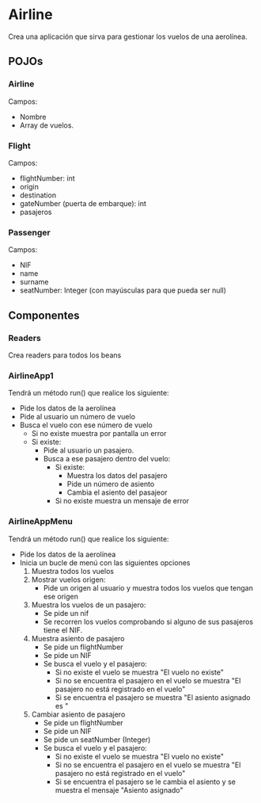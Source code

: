 # Airline

Crea una aplicación que sirva para gestionar los vuelos de una aerolínea.

## POJOs

### Airline

Campos:
- Nombre
- Array de vuelos.

### Flight

Campos:
- flightNumber: int
- origin
- destination
- gateNumber (puerta de embarque): int
- pasajeros 

### Passenger 

Campos:
- NIF
- name
- surname
- seatNumber: Integer (con mayúsculas para que pueda ser null)

## Componentes

### Readers

Crea readers para todos los beans

### AirlineApp1


Tendrá un método run() que realice los siguiente:
- Pide los datos de la aerolínea
- Pide al usuario un número de vuelo
- Busca el vuelo con ese número de vuelo
    - Si no existe muestra por pantalla un error
    - Si existe:
        - Pide al usuario un pasajero.
        - Busca a ese pasajero dentro del vuelo:
            - Si existe:
                - Muestra los datos del pasajero
                - Pide un número de asiento
                - Cambia el asiento del pasajeor
            - Si no existe muestra un mensaje de error

### AirlineAppMenu

Tendrá un método run() que realice los siguiente:
- Pide los datos de la aerolínea
- Inicia un bucle de menú con las siguientes opciones
    1. Muestra todos los vuelos
    2. Mostrar vuelos origen:
       - Pide un origen al usuario y muestra todos los vuelos que tengan ese origen
    3. Muestra los vuelos de un pasajero:
        - Se pide un nif
        - Se recorren los vuelos comprobando si alguno de sus pasajeros tiene el NIF. 
    4. Muestra asiento de pasajero
        - Se pide un flightNumber
        - Se pide un NIF
        - Se busca el vuelo y el pasajero:
          - Si no existe el vuelo se muestra "El vuelo no existe"
          - Si no se encuentra el pasajero en el vuelo se muestra "El pasajero no está registrado en el vuelo"
          - Si se encuentra el pasajero se muestra "El asiento asignado es <seatNumber>"
    5. Cambiar asiento de pasajero
        - Se pide un flightNumber
        - Se pide un NIF
        - Se pide un seatNumber (Integer)
        - Se busca el vuelo y el pasajero:
            - Si no existe el vuelo se muestra "El vuelo no existe"
            - Si no se encuentra el pasajero en el vuelo se muestra "El pasajero no está registrado en el vuelo"
            - Si se encuentra el pasajero se le cambia el asiento y se muestra el mensaje "Asiento asignado"
